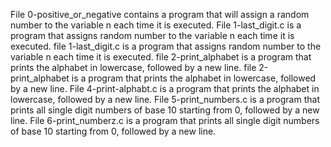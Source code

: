 File 0-positive_or_negative contains a program that will assign a random number to the variable n each time it is executed.
File 1-last_digit.c is a program that assigns random number to the variable n each time it is executed.
file 1-last_digit.c is a program that assigns random number to the variable n each time it is executed.
file 2-print_alphabet is a program that prints the alphabet in lowercase, followed by a new line.
file 2-print_alphabet is a program that prints the alphabet in lowercase, followed by a new line.
File 4-print-alphabt.c is a program that prints the alphabet in lowercase, followed by a new line.
File 5-print_numbers.c is a program that prints all single digit numbers of base 10 starting from 0, followed by a new line.
File 6-print_numberz.c is a program that prints all single digit numbers of base 10 starting from 0, followed by a new line.
